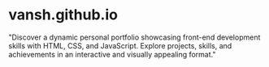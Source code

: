 # vansh.github.io
"Discover a dynamic personal portfolio showcasing front-end development skills with HTML, CSS, and JavaScript. Explore projects, skills, and achievements in an interactive and visually appealing format."
